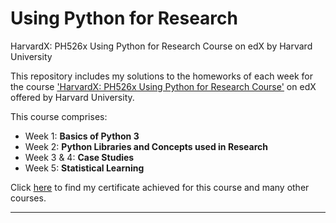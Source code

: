 # Using Python for Research
HarvardX: PH526x Using Python for Research Course on edX by Harvard University

This repository includes my solutions to the homeworks of each week for the course ['HarvardX: PH526x Using Python for Research Course'](https://www.edx.org/course/using-python-for-research) on edX offered by Harvard University.

This course comprises:
* Week 1: **Basics of Python 3**
* Week 2: **Python Libraries and Concepts used in Research**
* Week 3 & 4: **Case Studies**
* Week 5: **Statistical Learning**


Click [here](https://github.com/rinkal14/Certificates) to find my certificate achieved for this course and many other courses.
__________________________________________________________________________________________________________________________________________
